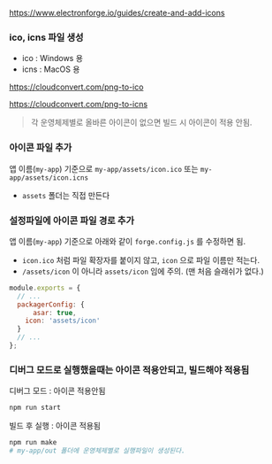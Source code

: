 
https://www.electronforge.io/guides/create-and-add-icons

### ico, icns 파일 생성

- ico : Windows 용
- icns : MacOS 용

https://cloudconvert.com/png-to-ico

https://cloudconvert.com/png-to-icns


> 각 운영체제별로 올바른 아이콘이 없으면 빌드 시 아이콘이 적용 안됨.

### 아이콘 파일 추가

앱 이름(`my-app`) 기준으로 `my-app/assets/icon.ico` 또는 `my-app/assets/icon.icns`

- `assets` 폴더는 직접 만든다

### 설정파일에 아이콘 파일 경로 추가

앱 이름(`my-app`) 기준으로 아래와 같이 `forge.config.js` 를 수정하면 됨.

- `icon.ico` 처럼 파일 확장자를 붙이지 않고, `icon` 으로 파일 이름만 적는다.
- `/assets/icon` 이 아니라 `assets/icon` 임에 주의. (맨 처음 슬래쉬가 없다.)

```jsx
module.exports = {
  // ...
  packagerConfig: {
	  asar: true,
    icon: 'assets/icon'
  }
  // ...
};
```

### 디버그 모드로 실행했을때는 아이콘 적용안되고, 빌드해야 적용됨

디버그 모드 : 아이콘 적용안됨

```bash
npm run start
```

빌드 후 실행 : 아이콘 적용됨

```bash
npm run make
# my-app/out 폴더에 운영체제별로 실행파일이 생성된다.
```